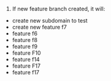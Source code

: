 1. If new feature branch created, it will:
  - create new subdomain to test
  - create new feature f7
  - feature f6
  - feature f8
  - feature f9
  - feature F10
  - feature f14
  - feature F17
  - feature f17
